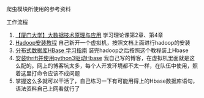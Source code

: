 爬虫模块所使用的参考资料

工作流程

1. [【厦门大学】大数据技术原理与应用](https://www.bilibili.com/video/av25922369) 学习理论课第2章、第4章
2. [ Hadoop安装教程](http://dblab.xmu.edu.cn/blog/install-hadoop/) 自己新开一个虚拟机，按照文档上面进行hadoop的安装
3. [分布式数据库HBase 学习指南](http://dblab.xmu.edu.cn/blog/install-hbase/) 装完hadoop之后按照这个教程装上Hbase
4. [安装thrift并使用python3驱动Hbase](https://hqzing.github.io/2019/02/11/3/) 我自己写的博客，在虚拟机里面就是这么配的。网上的博客坑太多，每个人开发环境都不太一样，在队伍中使用，照着这里打命令应该不成问题
5. 掌握这么多就可以干活了，自己练习一下有可能用得上的Hbase数据库语句，语法资料自己上网看就行了
